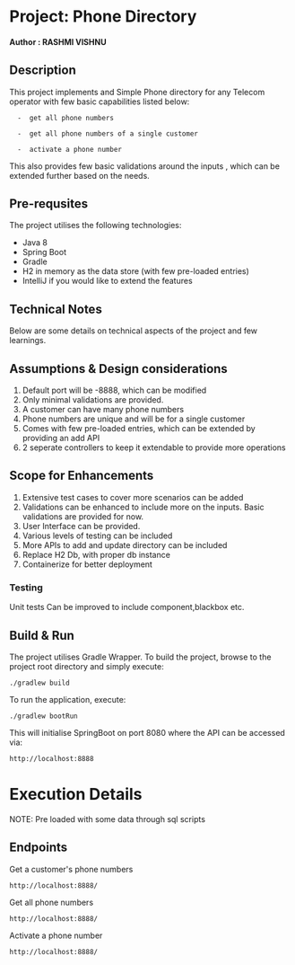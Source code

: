 
# Project: Phone Directory
#### Author : RASHMI VISHNU

##  Description
This project implements and Simple Phone directory for any Telecom operator with few basic capabilities listed below:
      
      -  get all phone numbers
      
      -  get all phone numbers of a single customer
      
      -  activate a phone number
This also provides few basic validations around the inputs , which can be extended further based on the needs.


## Pre-requsites
The project utilises the following technologies:
- Java 8
- Spring Boot
- Gradle
- H2 in memory as the data store (with few pre-loaded entries)
- IntelliJ if you would like to extend the features

## Technical Notes
Below are some details on technical aspects of the project and few learnings.

## Assumptions & Design considerations
1. Default port will be -8888, which can be modified
2. Only minimal validations are provided.
3. A customer can have many phone numbers 
4. Phone numbers are unique and will be for a single customer
5. Comes with few pre-loaded entries, which can be extended by providing an add API
6. 2 seperate controllers to keep it extendable to provide more operations

## Scope for Enhancements
1. Extensive test cases to cover more scenarios can be added
2. Validations can be enhanced to include more on the inputs. Basic validations are provided for now.
3. User Interface can be provided.
4. Various levels of testing can be included
5. More APIs to add and update directory can be included
6. Replace H2 Db, with proper db instance 
7. Containerize for better deployment


### Testing
Unit tests
Can be improved to include component,blackbox etc.
 

## Build & Run
The project utilises Gradle Wrapper.
To build the project, browse to the project root directory and simply execute:
```
./gradlew build
```
To run the application, execute:
```
./gradlew bootRun
```
This will initialise SpringBoot on port 8080 where the API can be accessed via:
```
http://localhost:8888
```
  
# Execution Details
NOTE: Pre loaded with some data through sql scripts


## Endpoints
Get a customer's phone numbers
```shell
http://localhost:8888/ 
```

Get all phone numbers
```shell
http://localhost:8888/ 
```

Activate a phone number
```shell
http://localhost:8888/ 
```
  
